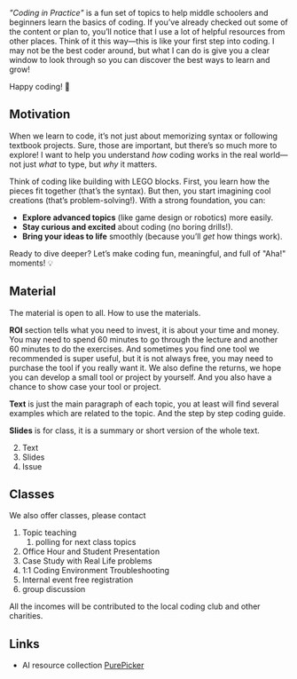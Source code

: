 *"Coding in Practice"* is a fun set of topics to help middle schoolers and beginners learn the basics of coding. If you’ve already checked out some of the content or plan to, you’ll notice that I use a lot of helpful resources from other places. Think of it this way—this is like your first step into coding. I may not be the best coder around, but what I can do is give you a clear window to look through so you can discover the best ways to learn and grow!

Happy coding! 🚀

## Motivation

When we learn to code, it’s not just about memorizing syntax or following textbook projects. Sure, those are important, but there’s so much more to explore! I want to help you understand *how* coding works in the real world—not just *what* to type, but *why* it matters.

Think of coding like building with LEGO blocks. First, you learn how the pieces fit together (that’s the syntax). But then, you start imagining cool creations (that’s problem-solving!). With a strong foundation, you can:

- **Explore advanced topics** (like game design or robotics) more easily.
- **Stay curious and excited** about coding (no boring drills!).
- **Bring your ideas to life** smoothly (because you’ll *get* how things work).

Ready to dive deeper? Let’s make coding fun, meaningful, and full of "Aha!" moments! 💡

## Material

The material is open to all. How to use the materials.

**ROI** section tells what you need to invest, it is about your time and money. You may need to spend 60 minutes to go through the lecture and another 60 minutes to do the exercises. And sometimes you find one tool we recommended is super useful, but it is not always free, you may need to purchase the tool if you really want it. We also define the returns, we hope you can develop a small tool or project by yourself. And you also have a chance to show case your tool or project.

**Text** is just the main paragraph of each topic, you at least will find several examples which are related to the topic. And the step by step coding guide.

**Slides** is for class, it is a summary or short version of the whole text.



2. Text
3. Slides
4. Issue


## Classes

We also offer classes, please contact 

1. Topic teaching
	1. polling for next class topics
2. Office Hour and Student Presentation
3. Case Study with Real Life problems
4. 1:1 Coding Environment Troubleshooting
5. Internal event free registration
6. group discussion


All the incomes will be contributed to the local coding club and other charities.

## Links

- AI resource collection [PurePicker](https://purepicker.com)